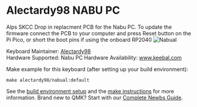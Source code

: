 # Alectardy98 NABU PC

Alps SKCC Drop in replacment PCB for the Nabu PC. To update the firmware connect the PCB to your computer and press Reset button on the Pi Pico, or short the boot pins if using the onboard RP2040
![Nabual](https://i.imgur.com/zvgMkfy.png)

Keyboard Maintainer: [Alectardy98](https://github.com/alectardy98)  
Hardware Supported: Nabu PC
Hardware Availability: www.keebal.com

Make example for this keyboard (after setting up your build environment):

    make alectardy98/nabual:default

See the [build environment setup](https://docs.qmk.fm/#/getting_started_build_tools) and the [make instructions](https://docs.qmk.fm/#/getting_started_make_guide) for more information. Brand new to QMK? Start with our [Complete Newbs Guide](https://docs.qmk.fm/#/newbs).
